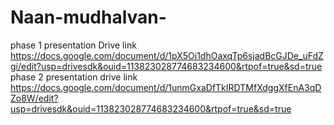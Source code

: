 # Naan-mudhalvan-
phase 1  presentation
Drive link
https://docs.google.com/document/d/1pX5Oi1dhOaxqTp6sjadBcGJDe_uFdZgi/edit?usp=drivesdk&ouid=113823028774683234600&rtpof=true&sd=true
phase 2 presentation
drive link
https://docs.google.com/document/d/1unmGxaDfTkIRDTMfXdggXfEnA3qDZo8W/edit?usp=drivesdk&ouid=113823028774683234600&rtpof=true&sd=true


